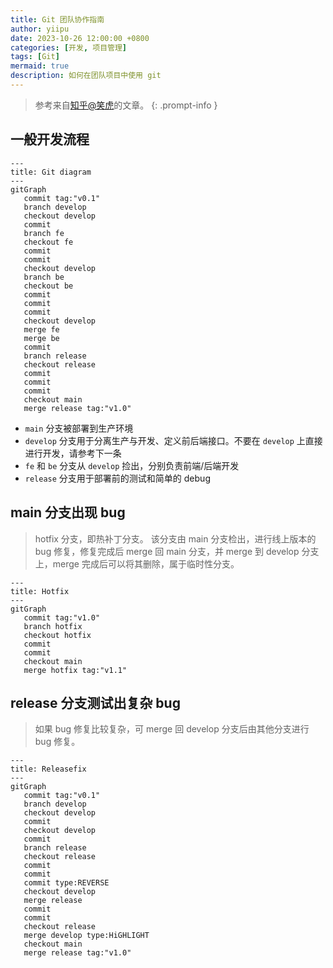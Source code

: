```yaml
---
title: Git 团队协作指南
author: yiipu
date: 2023-10-26 12:00:00 +0800
categories: [开发, 项目管理]
tags: [Git]
mermaid: true
description: 如何在团队项目中使用 git
---
```


> 参考来自[知乎@笑虎](https://zhuanlan.zhihu.com/p/23478654)的文章。
{: .prompt-info }

## 一般开发流程

```mermaid
---
title: Git diagram
---
gitGraph
   commit tag:"v0.1"
   branch develop
   checkout develop
   commit
   branch fe
   checkout fe
   commit
   commit
   checkout develop
   branch be
   checkout be
   commit
   commit
   commit
   checkout develop
   merge fe
   merge be
   commit
   branch release
   checkout release
   commit
   commit
   commit
   checkout main
   merge release tag:"v1.0"
```

- `main` 分支被部署到生产环境
- `develop` 分支用于分离生产与开发、定义前后端接口。不要在 `develop` 上直接进行开发，请参考下一条
- `fe` 和 `be` 分支从 `develop` 捡出，分别负责前端/后端开发
- `release` 分支用于部署前的测试和简单的 debug

## main 分支出现 bug

> hotfix 分支，即热补丁分支。 该分支由 main 分支检出，进行线上版本的 bug 修复，修复完成后 merge 回 main 分支，并 merge 到 develop 分支上，merge 完成后可以将其删除，属于临时性分支。

```mermaid
---
title: Hotfix
---
gitGraph
   commit tag:"v1.0"
   branch hotfix
   checkout hotfix
   commit
   commit
   checkout main
   merge hotfix tag:"v1.1"
```

## release 分支测试出复杂 bug

> 如果 bug 修复比较复杂，可 merge 回 develop 分支后由其他分支进行 bug 修复。

```mermaid
---
title: Releasefix
---
gitGraph
   commit tag:"v0.1"
   branch develop
   checkout develop
   commit
   checkout develop
   commit
   branch release
   checkout release
   commit
   commit
   commit type:REVERSE
   checkout develop
   merge release
   commit
   commit
   checkout release
   merge develop type:HiGHLIGHT
   checkout main
   merge release tag:"v1.0"
```